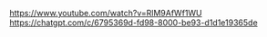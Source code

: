 https://www.youtube.com/watch?v=RlM9AfWf1WU
https://chatgpt.com/c/6795369d-fd98-8000-be93-d1d1e19365de